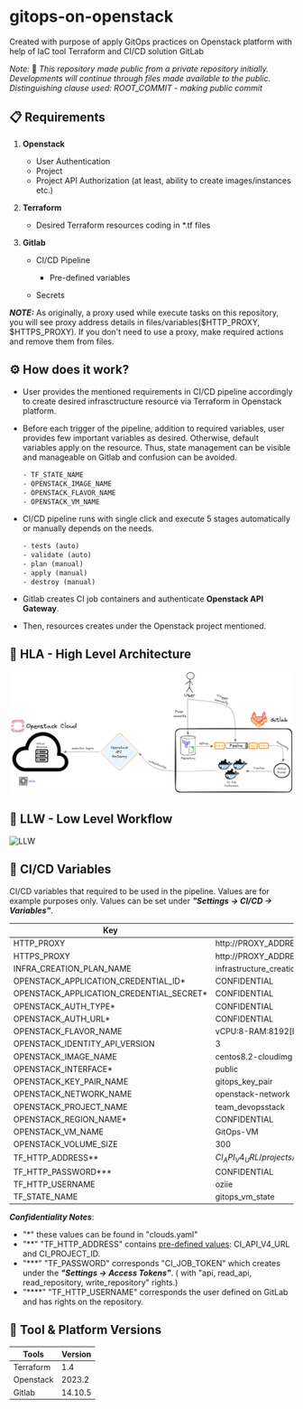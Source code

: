# gitops-on-openstack
Created with purpose of apply GitOps practices on Openstack platform with help of IaC tool Terraform and CI/CD solution GitLab

*Note:* 📢 *This repository made public from a private repository initially. Developments will continue through files made available to the public.*
*Distinguishing clause used: ROOT_COMMIT - making public commit*

## 📋 Requirements

1. **Openstack**
    
    - User Authentication
    - Project
    - Project API Authorization (at least, ability to create images/instances etc.)

2. **Terraform**

    - Desired Terraform resources coding in *.tf files

3. **Gitlab**

    - CI/CD Pipeline

        - Pre-defined variables

    - Secrets

***NOTE:*** As originally, a proxy used while execute tasks on this repository, you will see proxy address details in files/variables($HTTP_PROXY, $HTTPS_PROXY). If you don't need to use a proxy, make required actions and remove them from files.


## ⚙️ How does it work?

- User provides the mentioned requirements in CI/CD pipeline accordingly to create desired infrasctructure resource via Terraform in Openstack platform.

- Before each trigger of the pipeline, addition to required variables, user provides few important variables as desired. Otherwise, default variables apply on the resource. Thus, state management can be visible and manageable on Gitlab and confusion can be avoided.

    ```` 
    - TF_STATE_NAME
    - OPENSTACK_IMAGE_NAME
    - OPENSTACK_FLAVOR_NAME
    - OPENSTACK_VM_NAME
    ````
- CI/CD pipeline runs with single click and execute 5 stages automatically or manually depends on the needs.

    ```` 
    - tests (auto)
    - validate (auto)
    - plan (manual)
    - apply (manual)
    - destroy (manual)
    ````

- Gitlab creates CI job containers and authenticate **Openstack API Gateway**.

- Then, resources creates under the Openstack project mentioned.


## 🔭 HLA - High Level Architecture

![HLA](./img/High_Level_Architecture_v3.png)


## 🧐 LLW - Low Level Workflow

![LLW](./img/Low_Level_Workflow_v5.png)


## 🧮 CI/CD Variables

CI/CD variables that required to be used in the pipeline. Values are for example purposes only.
Values can be set under ***"Settings -> CI/CD -> Variables"***.

| Key | Value | Protected | Masked |
| ----- | ----- | ----- | ----- |
| HTTP_PROXY | http://PROXY_ADDRESS | no | yes |
| HTTPS_PROXY | http://PROXY_ADDRESS| no | yes |
| INFRA_CREATION_PLAN_NAME | infrastructure_creation_plan | no | no |
| OPENSTACK_APPLICATION_CREDENTIAL_ID* | CONFIDENTIAL | yes | yes |
| OPENSTACK_APPLICATION_CREDENTIAL_SECRET* | CONFIDENTIAL | yes | yes |
| OPENSTACK_AUTH_TYPE* | CONFIDENTIAL | yes | yes |
| OPENSTACK_AUTH_URL* | CONFIDENTIAL | yes | yes |
| OPENSTACK_FLAVOR_NAME | vCPU:8-RAM:8192[MB]-Disk:320[GB] | no | no |
| OPENSTACK_IDENTITY_API_VERSION | 3 | no | no |
| OPENSTACK_IMAGE_NAME | centos8.2-cloudimg | no | no |
| OPENSTACK_INTERFACE* | public | yes | no |
| OPENSTACK_KEY_PAIR_NAME | gitops_key_pair | no | no |
| OPENSTACK_NETWORK_NAME | openstack-network | no | no |
| OPENSTACK_PROJECT_NAME | team_devopsstack | no | yes |
| OPENSTACK_REGION_NAME* | CONFIDENTIAL | yes | yes |
| OPENSTACK_VM_NAME | GitOps-VM | no | no |
| OPENSTACK_VOLUME_SIZE | 300 | no | no |
| TF_HTTP_ADDRESS** | $CI_API_V4_URL/projects/$CI_PROJECT_ID/terraform/state/$TF_STATE_NAME | no | no |
| TF_HTTP_PASSWORD*** | CONFIDENTIAL | yes | yes |
| TF_HTTP_USERNAME | oziie | no | no |
| TF_STATE_NAME | gitops_vm_state | no | no |


***Confidentiality Notes***:

- "*" these values can be found in "clouds.yaml"
- "**" "TF_HTTP_ADDRESS" contains [pre-defined values](https://docs.gitlab.com/ee/ci/variables/predefined_variables.html): CI_API_V4_URL and CI_PROJECT_ID.
- "***" "TF_PASSWORD" corresponds "CI_JOB_TOKEN" which creates under the ***"Settings -> Access Tokens"***. ( with "api, read_api, read_repository, write_repository" rights.)
- "****" "TF_HTTP_USERNAME" corresponds the user defined on GitLab and has rights on the repository.

## 🧰 Tool & Platform Versions

| Tools | Version |
| ----- | ------- |
| Terraform  | 1.4 |
| Openstack | 2023.2 |
| Gitlab  | 14.10.5 |